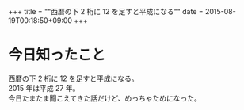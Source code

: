 +++
title = ""西暦の下 2 桁に 12 を足すと平成になる""
date = 2015-08-19T00:18:50+09:00
+++

今日知ったこと
===
西暦の下 2 桁に 12 を足すと平成になる。  
2015 年は平成 27 年。  
今日たまたま聞こえてきた話だけど、めっちゃためになった。
